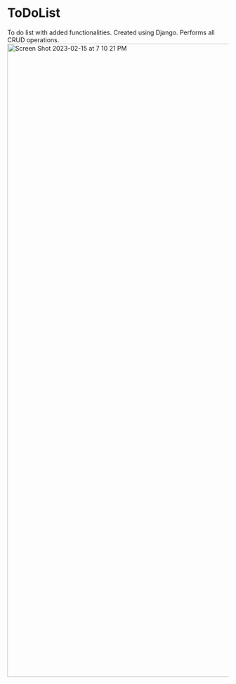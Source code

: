 # ToDoList
To do list with added functionalities. Created using Django. Performs all CRUD operations.
<img width="1440" alt="Screen Shot 2023-02-15 at 7 10 21 PM" src="https://user-images.githubusercontent.com/98300789/219224226-da7e7431-5072-4e0e-aeb4-2e2bb4069ff8.png">
